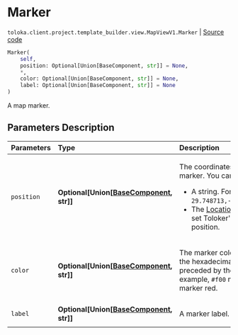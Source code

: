 # Marker
`toloka.client.project.template_builder.view.MapViewV1.Marker` | [Source code](https://github.com/Toloka/toloka-kit/blob/v1.2.2/src/client/project/template_builder/view.py#L462)

```python
Marker(
    self,
    position: Optional[Union[BaseComponent, str]] = None,
    *,
    color: Optional[Union[BaseComponent, str]] = None,
    label: Optional[Union[BaseComponent, str]] = None
)
```

A map marker.

## Parameters Description

| Parameters | Type | Description |
| :----------| :----| :-----------|
`position`|**Optional\[Union\[[BaseComponent](toloka.client.project.template_builder.base.BaseComponent.md), str\]\]**|<p>The coordinates of the marker. You can use:</p> <ul> <li>A string. For example, `29.748713,-95.404287`.</li> <li>The [LocationData](toloka.client.project.template_builder.data.LocationData.md) to set Toloker&#x27;s current position.</li> </ul>
`color`|**Optional\[Union\[[BaseComponent](toloka.client.project.template_builder.base.BaseComponent.md), str\]\]**|<p>The marker color. Use the hexadecimal values preceded by the `#`. For example, `#f00` makes the marker red.</p>
`label`|**Optional\[Union\[[BaseComponent](toloka.client.project.template_builder.base.BaseComponent.md), str\]\]**|<p>A marker label.</p>
